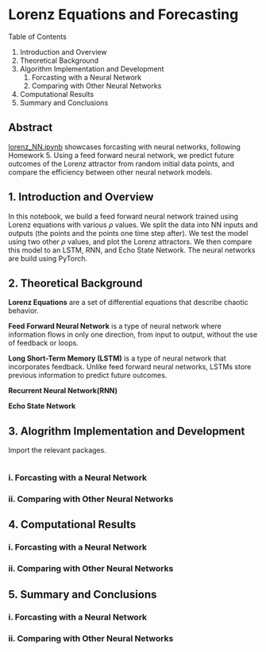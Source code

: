 # <a name="lorenz"></a>Lorenz Equations and Forecasting

Table of Contents
1. Introduction and Overview
2. Theoretical Background
3. Algorithm Implementation and Development 
    1. Forcasting with a Neural Network
    2. Comparing with Other Neural Networks
4. Computational Results
5. Summary and Conclusions

## Abstract

[lorenz_NN.ipynb](https://github.com/marybun/machine_learning/blob/main/HW5/lorenz_NN.ipynb) showcases forcasting with neural networks, following Homework 5. Using a feed forward neural network, we predict future outcomes of the Lorenz attractor from random initial data points, and compare the efficiency between other neural network models.

## 1. Introduction and Overview

In this notebook, we build a feed forward neural network trained using Lorenz equations with various $\rho$ values. We split the data into NN inputs and outputs (the points and the points one time step after). We test the model using two other $\rho$ values, and plot the Lorenz attractors. We then compare this model to an LSTM, RNN, and Echo State Network. The neural networks are build using PyTorch.

## 2. Theoretical Background

**Lorenz Equations** are a set of differential equations that describe chaotic behavior.

**Feed Forward Neural Network** is a type of neural network where information flows in only one direction, from input to output, without the use of feedback or loops.

**Long Short-Term Memory (LSTM)** is a type of neural network that incorporates feedback. Unlike feed forward neural networks, LSTMs store previous information to predict future outcomes.

**Recurrent Neural Network(RNN)**

**Echo State Network**

## 3. Alogrithm Implementation and Development

Import the relevant packages.

```python

```

### i. Forcasting with a Neural Network

### ii. Comparing with Other Neural Networks

## 4. Computational Results

### i. Forcasting with a Neural Network

### ii. Comparing with Other Neural Networks

## 5. Summary and Conclusions

### i. Forcasting with a Neural Network

### ii. Comparing with Other Neural Networks
